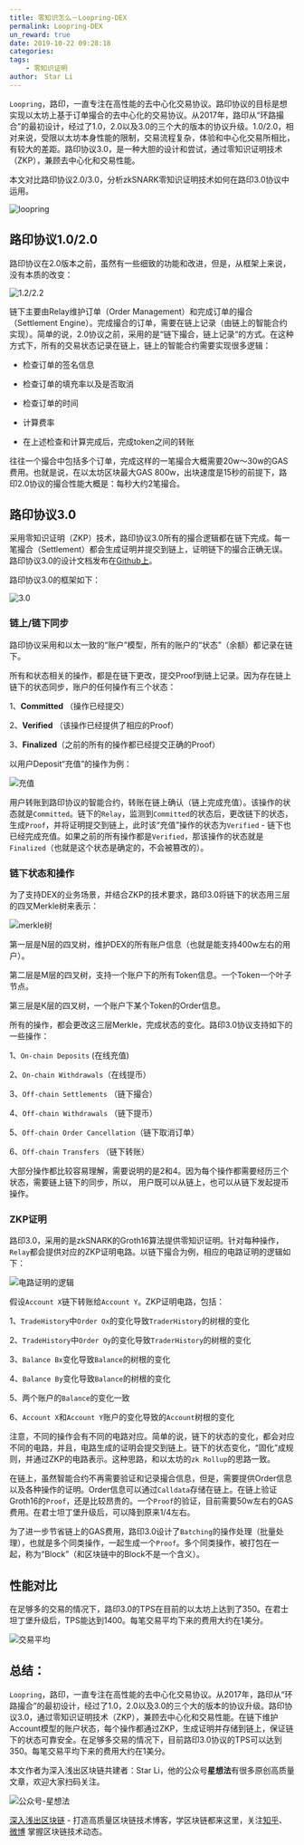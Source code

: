 ```yaml
---
title: 零知识怎么－Loopring-DEX
permalink: Loopring-DEX
un_reward: true
date: 2019-10-22 09:28:18
categories:
tags:
    - 零知识证明
author:　Star Li
---
```


`Loopring`，路印，一直专注在高性能的去中心化交易协议。路印协议的目标是想实现以太坊上基于订单撮合的去中心化的交易协议。从2017年，路印从“环路撮合”的最初设计，经过了1.0，2.0以及3.0的三个大的版本的协议升级。1.0/2.0，相对来说，受限以太坊本身性能的限制，交易流程复杂，体验和中心化交易所相比，有较大的差距。路印协议3.0，是一种大胆的设计和尝试，通过零知识证明技术（ZKP），兼顾去中心化和交易性能。

本文对比路印协议2.0/3.0，分析zkSNARK零知识证明技术如何在路印3.0协议中运用。
<!---more--->
![loopring](https://img.learnblockchain.cn/2019/10/22/001.jpg)


## 路印协议1.0/2.0
路印协议在2.0版本之前，虽然有一些细致的功能和改进，但是，从框架上来说，没有本质的改变：

![1.2/2.2](https://img.learnblockchain.cn/2019/10/22/002.jpg)

链下主要由Relay维护订单（Order Management）和完成订单的撮合（Settlement Engine）。完成撮合的订单，需要在链上记录（由链上的智能合约实现）。简单的说，2.0协议之前，采用的是“链下撮合，链上记录“的方式。在这种方式下，所有的交易状态记录在链上，链上的智能合约需要实现很多逻辑：

  * 检查订单的签名信息

  * 检查订单的填充率以及是否取消

  * 检查订单的时间

  * 计算费率

  * 在上述检查和计算完成后，完成token之间的转账

往往一个撮合中包括多个订单，完成这样的一笔撮合大概需要20w～30w的GAS费用。也就是说，在以太坊区块最大GAS 800w，出块速度是15秒的前提下，路印2.0协议的撮合性能大概是：每秒大约2笔撮合。

## 路印协议3.0

采用零知识证明（ZKP）技术，路印协议3.0所有的撮合逻辑都在链下完成。每一笔撮合（Settlement）都会生成证明并提交到链上，证明链下的撮合正确无误。路印协议3.0的设计文档发布在[Github上](https://github.com/Loopring/protocols/blob/master/packages/loopring_v3/DESIGN.md)。

路印协议3.0的框架如下：

![3.0](https://img.learnblockchain.cn/2019/10/22/003.jpg)

### 链上/链下同步

路印协议采用和以太一致的“账户”模型，所有的账户的“状态”（余额）都记录在链下。

所有和状态相关的操作，都是在链下更改，提交Proof到链上记录。因为存在链上链下的状态同步，账户的任何操作有三个状态：

1、**Committed** （操作已经提交）

2、**Verified** （该操作已经提供了相应的Proof）

3、**Finalized**（之前的所有的操作都已经提交正确的Proof）

以用户Deposit“充值”的操作为例：

![充值](https://img.learnblockchain.cn/2019/10/22/004.jpg)

用户转账到路印协议的智能合约，转账在链上确认（链上完成充值）。该操作的状态就是`Committed`。链下的`Relay`，监测到`Committed`的状态后，更改链下的状态，生成`Proof`，并将证明提交到链上，此时该“充值”操作的状态为`Verified` - 链下也已经完成充值。如果之前的所有操作都是`Verified`，那该操作的状态就是`Finalized`（也就是这个状态是确定的，不会被篡改的）。

### 链下状态和操作

为了支持DEX的业务场景，并结合ZKP的技术要求，路印3.0将链下的状态用三层的四叉Merkle树来表示：

![merkle树](https://img.learnblockchain.cn/2019/10/22/005.jpg)

第一层是N层的四叉树，维护DEX的所有账户信息（也就是能支持400w左右的用户）。

第二层是M层的四叉树，支持一个账户下的所有Token信息。一个Token一个叶子节点。

第三层是K层的四叉树，一个账户下某个Token的Order信息。

所有的操作，都会更改这三层Merkle，完成状态的变化。路印3.0协议支持如下的一些操作：

1、`On-chain Deposits` (在线充值)

2、`On-chain Withdrawals`（在线提币）

3、`Off-chain Settlements` （链下撮合）

4、`Off-chain Withdrawals` （链下提币）

5、`Off-chain Order Cancellation`（链下取消订单）

6、`Off-chain Transfers` （链下转账）

大部分操作都比较容易理解，需要说明的是2和4。因为每个操作都需要经历三个状态，需要链上链下的同步，所以， 用户既可以从链上，也可以从链下发起提币操作。

### ZKP证明

路印3.0，采用的是zkSNARK的Groth16算法提供零知识证明。针对每种操作，`Relay`都会提供对应的ZKP证明电路。以链下撮合为例，相应的电路证明的逻辑如下：

![电路证明的逻辑](https://img.learnblockchain.cn/2019/10/22/006.jpg)

假设`Account X`链下转账给`Account Y`。ZKP证明电路，包括：

1、`TradeHistory`中`Order Ox`的变化导致`TraderHistory`的树根的变化

2、`TradeHistory`中`Order Oy`的变化导致`TraderHistory`的树根的变化

3、`Balance Bx`变化导致`Balance`的树根的变化

4、`Balance By`变化导致`Balance`的树根的变化

5、两个账户的`Balance`的变化一致

6、`Account X`和`Account Y`账户的变化导致的`Account`树根的变化

注意，不同的操作会有不同的电路对应。简单的说，链下的状态的变化，都会对应不同的电路，并且，电路生成的证明会提交到链上。链下的状态变化，“固化”成规则，并通过ZKP的电路表示。这种思路，和以太坊的`zk Rollup`的思路一致。

在链上，虽然智能合约不再需要验证和记录撮合信息，但是，需要提供Order信息以及各种操作的证明。Order信息可以通过`Calldata`存储在链上。在链上验证Groth16的`Proof`，还是比较昂贵的。一个`Proof`的验证，目前需要50w左右的GAS费用。在君士坦丁堡升级后，可以降到原来1/4左右。

为了进一步节省链上的GAS费用，路印3.0设计了`Batching`的操作处理（批量处理），也就是多个同类操作，一起生成一个`Proof`。多个同类操作，被打包在一起，称为“Block”（和区块链中的Block不是一个含义）。

##  性能对比
在足够多的交易的情况下，路印3.0的TPS在目前的以太坊上达到了350。在君士坦丁堡升级后，TPS能达到1400。每笔交易平均下来的费用大约在1美分。

![交易平均](https://img.learnblockchain.cn/2019/10/22/007.jpg)

## 总结：

`Loopring`，路印，一直专注在高性能的去中心化交易协议。从2017年，路印从“环路撮合”的最初设计，经过了1.0，2.0以及3.0的三个大的版本的协议升级。路印协议3.0，通过零知识证明技术（ZKP），兼顾去中心化和交易性能。在链下维护Account模型的账户状态，每个操作都通过ZKP，生成证明并存储到链上，保证链下的状态可靠安全。在足够多交易的情况下，目前路印3.0协议的TPS可以达到350。每笔交易平均下来的费用大约在1美分。


本文作者为深入浅出区块链共建者：Star Li，他的公众号**星想法**有很多原创高质量文章，欢迎大家扫码关注。

![公众号-星想法](https://img.learnblockchain.cn/2019/15572190575887.jpg!/scale/20%)

[深入浅出区块链](https://learnblockchain.cn/) - 打造高质量区块链技术博客，学区块链都来这里，关注[知乎](https://www.zhihu.com/people/xiong-li-bing/activities)、[微博](https://weibo.com/517623789) 掌握区块链技术动态。
